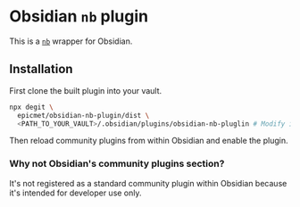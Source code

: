 # Obsidian `nb` plugin

This is a [`nb`](https://github.com/xwmx/nb) wrapper for Obsidian.

## Installation

First clone the built plugin into your vault.

```sh
npx degit \
  epicmet/obsidian-nb-plugin/dist \
  <PATH_TO_YOUR_VAULT>/.obsidian/plugins/obsidian-nb-pluglin # Modify if needed
```

Then reload community plugins from within Obsidian and enable the plugin.

### Why not Obsidian's community plugins section?

It's not registered as a standard community plugin within Obsidian because it's intended for developer use only.
